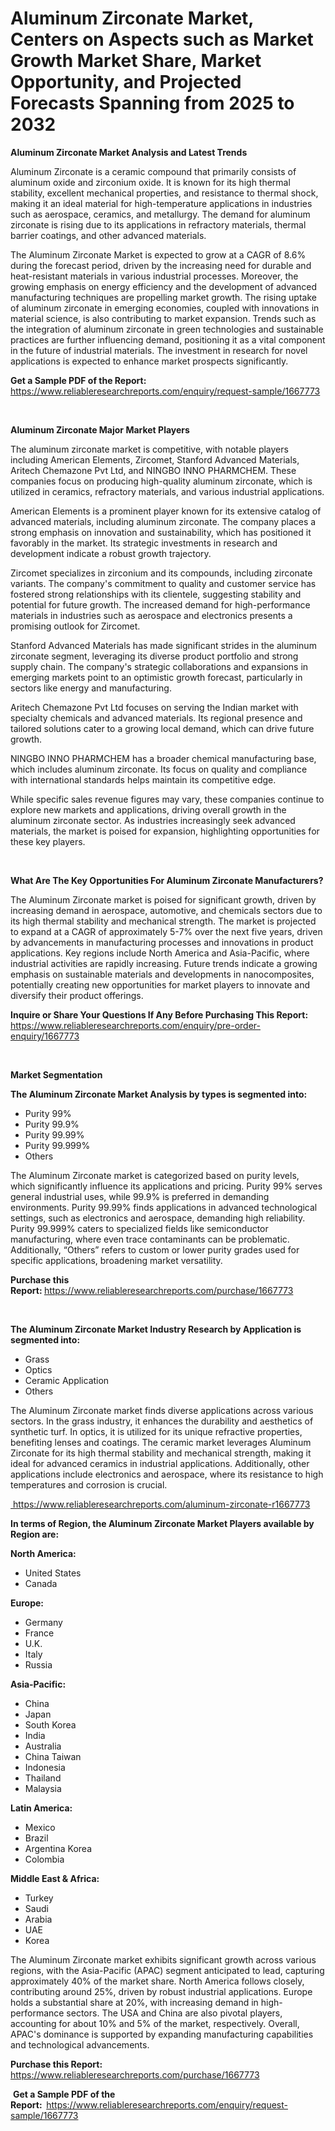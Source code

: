 <p><h1>Aluminum Zirconate Market, Centers on Aspects such as Market Growth Market Share, Market Opportunity, and Projected Forecasts Spanning from 2025 to 2032</h1></p><p><strong>Aluminum Zirconate Market Analysis and Latest Trends</strong></p>
<p><p>Aluminum Zirconate is a ceramic compound that primarily consists of aluminum oxide and zirconium oxide. It is known for its high thermal stability, excellent mechanical properties, and resistance to thermal shock, making it an ideal material for high-temperature applications in industries such as aerospace, ceramics, and metallurgy. The demand for aluminum zirconate is rising due to its applications in refractory materials, thermal barrier coatings, and other advanced materials.</p><p>The Aluminum Zirconate Market is expected to grow at a CAGR of 8.6% during the forecast period, driven by the increasing need for durable and heat-resistant materials in various industrial processes. Moreover, the growing emphasis on energy efficiency and the development of advanced manufacturing techniques are propelling market growth. The rising uptake of aluminum zirconate in emerging economies, coupled with innovations in material science, is also contributing to market expansion. Trends such as the integration of aluminum zirconate in green technologies and sustainable practices are further influencing demand, positioning it as a vital component in the future of industrial materials. The investment in research for novel applications is expected to enhance market prospects significantly.</p></p>
<p><strong>Get a Sample PDF of the Report:&nbsp;</strong> <a href="https://www.reliableresearchreports.com/enquiry/request-sample/1667773?utm_campaign=2853&utm_medium=2&utm_source=Github&utm_content=ia&utm_term=19042025&utm_id=aluminum-zirconate">https://www.reliableresearchreports.com/enquiry/request-sample/1667773</a></p>
<p>&nbsp;</p>
<p><strong>Aluminum Zirconate Major Market Players</strong></p>
<p><p>The aluminum zirconate market is competitive, with notable players including American Elements, Zircomet, Stanford Advanced Materials, Aritech Chemazone Pvt Ltd, and NINGBO INNO PHARMCHEM. These companies focus on producing high-quality aluminum zirconate, which is utilized in ceramics, refractory materials, and various industrial applications.</p><p>American Elements is a prominent player known for its extensive catalog of advanced materials, including aluminum zirconate. The company places a strong emphasis on innovation and sustainability, which has positioned it favorably in the market. Its strategic investments in research and development indicate a robust growth trajectory.</p><p>Zircomet specializes in zirconium and its compounds, including zirconate variants. The company's commitment to quality and customer service has fostered strong relationships with its clientele, suggesting stability and potential for future growth. The increased demand for high-performance materials in industries such as aerospace and electronics presents a promising outlook for Zircomet.</p><p>Stanford Advanced Materials has made significant strides in the aluminum zirconate segment, leveraging its diverse product portfolio and strong supply chain. The company's strategic collaborations and expansions in emerging markets point to an optimistic growth forecast, particularly in sectors like energy and manufacturing.</p><p>Aritech Chemazone Pvt Ltd focuses on serving the Indian market with specialty chemicals and advanced materials. Its regional presence and tailored solutions cater to a growing local demand, which can drive future growth.</p><p>NINGBO INNO PHARMCHEM has a broader chemical manufacturing base, which includes aluminum zirconate. Its focus on quality and compliance with international standards helps maintain its competitive edge.</p><p>While specific sales revenue figures may vary, these companies continue to explore new markets and applications, driving overall growth in the aluminum zirconate sector. As industries increasingly seek advanced materials, the market is poised for expansion, highlighting opportunities for these key players.</p></p>
<p>&nbsp;</p>
<p><strong>What Are The Key Opportunities For Aluminum Zirconate Manufacturers?</strong></p>
<p><p>The Aluminum Zirconate market is poised for significant growth, driven by increasing demand in aerospace, automotive, and chemicals sectors due to its high thermal stability and mechanical strength. The market is projected to expand at a CAGR of approximately 5-7% over the next five years, driven by advancements in manufacturing processes and innovations in product applications. Key regions include North America and Asia-Pacific, where industrial activities are rapidly increasing. Future trends indicate a growing emphasis on sustainable materials and developments in nanocomposites, potentially creating new opportunities for market players to innovate and diversify their product offerings.</p></p>
<p><strong>Inquire or Share Your Questions If Any Before Purchasing This Report:</strong> <a href="https://www.reliableresearchreports.com/enquiry/pre-order-enquiry/1667773?utm_campaign=2853&utm_medium=2&utm_source=Github&utm_content=ia&utm_term=19042025&utm_id=aluminum-zirconate">https://www.reliableresearchreports.com/enquiry/pre-order-enquiry/1667773</a></p>
<p>&nbsp;</p>
<p><strong>Market Segmentation</strong></p>
<p><strong>The Aluminum Zirconate Market Analysis by types is segmented into:</strong></p>
<p><ul><li>Purity 99%</li><li>Purity 99.9%</li><li>Purity 99.99%</li><li>Purity 99.999%</li><li>Others</li></ul></p>
<p><p>The Aluminum Zirconate market is categorized based on purity levels, which significantly influence its applications and pricing. Purity 99% serves general industrial uses, while 99.9% is preferred in demanding environments. Purity 99.99% finds applications in advanced technological settings, such as electronics and aerospace, demanding high reliability. Purity 99.999% caters to specialized fields like semiconductor manufacturing, where even trace contaminants can be problematic. Additionally, “Others” refers to custom or lower purity grades used for specific applications, broadening market versatility.</p></p>
<p><strong>Purchase this Report:&nbsp;</strong><a href="https://www.reliableresearchreports.com/purchase/1667773?utm_campaign=2853&utm_medium=2&utm_source=Github&utm_content=ia&utm_term=19042025&utm_id=aluminum-zirconate">https://www.reliableresearchreports.com/purchase/1667773</a></p>
<p>&nbsp;</p>
<p><strong>The Aluminum Zirconate Market Industry Research by Application is segmented into:</strong></p>
<p><ul><li>Grass</li><li>Optics</li><li>Ceramic Application</li><li>Others</li></ul></p>
<p><p>The Aluminum Zirconate market finds diverse applications across various sectors. In the grass industry, it enhances the durability and aesthetics of synthetic turf. In optics, it is utilized for its unique refractive properties, benefiting lenses and coatings. The ceramic market leverages Aluminum Zirconate for its high thermal stability and mechanical strength, making it ideal for advanced ceramics in industrial applications. Additionally, other applications include electronics and aerospace, where its resistance to high temperatures and corrosion is crucial.</p></p>
<p><a href="https://www.reliableresearchreports.com/aluminum-zirconate-r1667773?utm_campaign=2853&utm_medium=2&utm_source=Github&utm_content=ia&utm_term=19042025&utm_id=aluminum-zirconate">&nbsp;https://www.reliableresearchreports.com/aluminum-zirconate-r1667773</a></p>
<p><strong>In terms of Region, the Aluminum Zirconate Market Players available by Region are:</strong></p>
<p>
    <p> <strong> North America: </strong>
        <ul>
            <li>United States</li>
            <li>Canada</li>
        </ul>
        </p> 
    <p> <strong> Europe: </strong>
        <ul>
            <li>Germany</li>
            <li>France</li>
            <li>U.K.</li>
            <li>Italy</li>
            <li>Russia</li>
        </ul>
        </p> 
    <p> <strong> Asia-Pacific: </strong>
        <ul>
            <li>China</li>
            <li>Japan</li>
            <li>South Korea</li>
            <li>India</li>
            <li>Australia</li>
            <li>China Taiwan</li>
            <li>Indonesia</li>
            <li>Thailand</li>
            <li>Malaysia</li>
        </ul>
        </p> 
    <p> <strong> Latin America: </strong>
        <ul>
            <li>Mexico</li>
            <li>Brazil</li>
            <li>Argentina Korea</li>
            <li>Colombia</li>
        </ul>
        </p> 
    <p> <strong> Middle East & Africa: </strong>
        <ul>
            <li>Turkey</li>
            <li>Saudi</li>
            <li>Arabia</li>
            <li>UAE</li>
            <li>Korea</li>
        </ul>
    </p>
    </p>
<p><p>The Aluminum Zirconate market exhibits significant growth across various regions, with the Asia-Pacific (APAC) segment anticipated to lead, capturing approximately 40% of the market share. North America follows closely, contributing around 25%, driven by robust industrial applications. Europe holds a substantial share at 20%, with increasing demand in high-performance sectors. The USA and China are also pivotal players, accounting for about 10% and 5% of the market, respectively. Overall, APAC's dominance is supported by expanding manufacturing capabilities and technological advancements.</p></p>
<p><strong>Purchase this Report: </strong><a href="https://www.reliableresearchreports.com/purchase/1667773?utm_campaign=2853&utm_medium=2&utm_source=Github&utm_content=ia&utm_term=19042025&utm_id=aluminum-zirconate">https://www.reliableresearchreports.com/purchase/1667773</a></p>
<p>&nbsp;<strong>Get a Sample PDF of the Report:&nbsp;&nbsp;</strong><a href="https://www.reliableresearchreports.com/enquiry/request-sample/1667773?utm_campaign=2853&utm_medium=2&utm_source=Github&utm_content=ia&utm_term=19042025&utm_id=aluminum-zirconate">https://www.reliableresearchreports.com/enquiry/request-sample/1667773</a></p>
<p><strong></strong></p>
<p><p></p><p></p><p></p></p>